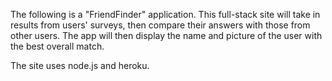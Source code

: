 The following is a "FriendFinder" application. This full-stack site will take in results from  users' surveys, then compare their answers with those from other users. The app will then display the name and picture of the user with the best overall match. 

The site uses node.js and heroku. 